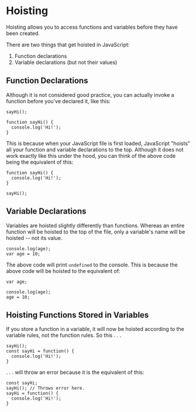 # Hoisting

Hoisting allows you to access functions and variables before they have been created.

There are two things that get hoisted in JavaScript:

1. Function declarations
2. Variable declarations (but not their values)


## Function Declarations

Although it is not considered good practice, you can actually invoke a function before you've declared it, like this:

```
sayHi();

function sayHi() {
  console.log('Hi!');
}
```

This is because when your JavaScript file is first loaded, JavaScript "hoists" all your function and variable declarations to the top.  Although it does not work exactly like this under the hood, you can think of the above code being the equivalent of this:

```
function sayHi() {
  console.log('Hi!');
}

sayHi();
```


## Variable Declarations

Variables are hoisted slightly differently than functions.  Whereas an entire function will be hoisted to the top of the file, only a variable's name will be hoisted -- not its value.

```
console.log(age);
var age = 10;
```

The above code will print `undefined` to the console.  This is because the above code will be hoisted to the equivalent of:

```
var age;

console.log(age);
age = 10;
```


## Hoisting Functions Stored in Variables

If you store a function in a variable, it will now be hoisted according to the variable rules, not the function rules.  So this . . .

```
sayHi();
const sayHi = function() {
  console.log('Hi!');
}
```

. . . will throw an error because it is the equivalent of this:

```
const sayHi;
sayHi(); // Throws error here.
sayHi = function() {
  console.log('Hi!');
}
```